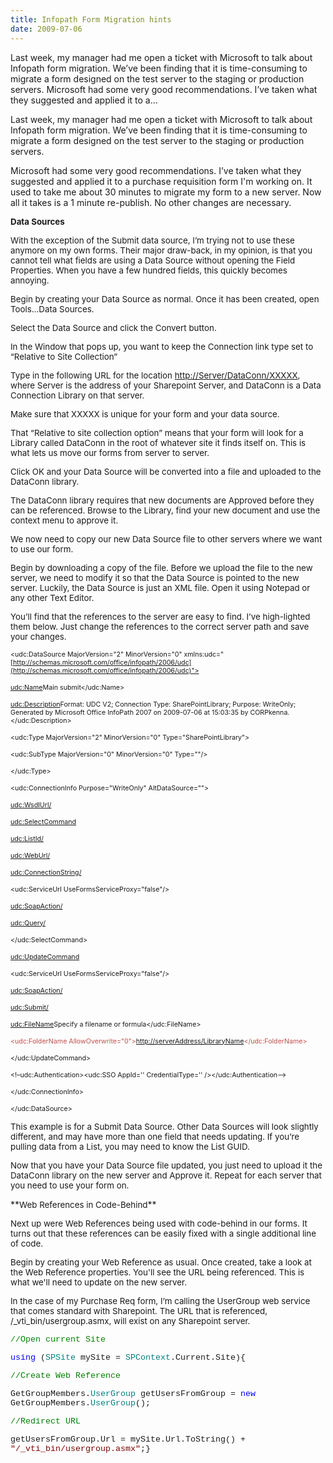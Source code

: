 ```yaml
---
title: Infopath Form Migration hints
date: 2009-07-06
---
```


Last week, my manager had me open a ticket with Microsoft to talk about Infopath form migration. We’ve been finding that it is time-consuming to migrate a form designed on the test server to the staging or production servers. Microsoft had some very good recommendations. I’ve taken what they suggested and applied it to a…

<!-- end -->

Last week, my manager had me open a ticket with Microsoft to talk about Infopath form migration. We’ve been finding that it is time-consuming to migrate a form designed on the test server to the staging or production servers.

Microsoft had some very good recommendations. I’ve taken what they suggested and applied it to a purchase requisition form I'm working on. It used to take me about 30 minutes to migrate my form to a new server. Now all it takes is a 1 minute re-publish. No other changes are necessary.

**<span style="FONT-SIZE: 10pt">Data Sources</span>**<span style="FONT-SIZE: 10pt"></span>

<span style="FONT-SIZE: 10pt">With the exception of the Submit data source, I’m trying not to use these anymore on my own forms. Their major draw-back, in my opinion, is that you cannot tell what fields are using a Data Source without opening the Field Properties. When you have a few hundred fields, this quickly becomes annoying. </span>

<span style="FONT-SIZE: 10pt">Begin by creating your Data Source as normal. Once it has been created, open Tools…Data Sources.</span>

<span style="FONT-SIZE: 10pt"></span>

<span style="FONT-SIZE: 10pt">Select the Data Source and click the Convert button.</span><span style="FONT-SIZE: 10pt"> </span>

<span style="FONT-SIZE: 10pt">In the Window that pops up, you want to keep the Connection link type set to “Relative to Site Collection”</span>

<span style="FONT-SIZE: 10pt">Type in the following URL for the location [http://Server/DataConn/XXXXX](http://server/DataConn/XXXXX), where Server is the address of your Sharepoint Server, and DataConn is a Data Connection Library on that server.</span>

<span style="FONT-SIZE: 10pt">Make sure that XXXXX is unique for your form and your data source.</span><span style="FONT-SIZE: 10pt"> </span>

<span style="FONT-SIZE: 10pt">That “Relative to site collection option” means that your form will look for a Library called DataConn in the root of whatever site it finds itself on. This is what lets us move our forms from server to server. </span><span style="FONT-SIZE: 10pt"> </span>

<span style="FONT-SIZE: 10pt">Click OK and your Data Source will be converted into a file and uploaded to the DataConn library. </span>

<span style="FONT-SIZE: 10pt"></span><span style="FONT-SIZE: 10pt">The DataConn library requires that new documents are Approved before they can be referenced. Browse to the Library, find your new document and use the context menu to approve it.</span>

<span style="FONT-SIZE: 10pt"></span>

<span style="FONT-SIZE: 10pt">We now need to copy our new Data Source file to other servers where we want to use our form.</span><span style="FONT-SIZE: 10pt"> </span>

<span style="FONT-SIZE: 10pt">Begin by downloading a copy of the file. Before we upload the file to the new server, we need to modify it so that the Data Source is pointed to the new server. Luckily, the Data Source is just an XML file. Open it using Notepad or any other Text Editor.</span><span style="FONT-SIZE: 10pt"> </span>

<span style="FONT-SIZE: 10pt">You’ll find that the references to the server are easy to find. I’ve high-lighted them below. Just change the references to the correct server path and save your changes. </span>

<span style="FONT-SIZE: 10pt"> </span>

<span style="FONT-SIZE: 8pt"><?xml version="1.0" encoding="UTF-8"?></span>

<span style="FONT-SIZE: 8pt"><?MicrosoftWindowsSharePointServices ContentTypeID="0x010100B4CBD48E029A4ad8B62CB0E41868F2B0"?></span>

<span style="FONT-SIZE: 8pt"><udc:DataSource MajorVersion="2" MinorVersion="0" xmlns:udc="[http://schemas.microsoft.com/office/infopath/2006/udc](http://schemas.microsoft.com/office/infopath/2006/udc)"></span>

<span style="FONT-SIZE: 8pt"> <udc:Name>Main submit</udc:Name></span>

<span style="FONT-SIZE: 8pt"> <udc:Description>Format: UDC V2; Connection Type: SharePointLibrary; Purpose: WriteOnly; Generated by Microsoft Office InfoPath 2007 on 2009-07-06 at 15:03:35 by CORPkenna.</udc:Description></span>

<span style="FONT-SIZE: 8pt"> <udc:Type MajorVersion="2" MinorVersion="0" Type="SharePointLibrary"></span>

<span style="FONT-SIZE: 8pt"> <udc:SubType MajorVersion="0" MinorVersion="0" Type=""/></span>

<span style="FONT-SIZE: 8pt"> </udc:Type></span>

<span style="FONT-SIZE: 8pt"> <udc:ConnectionInfo Purpose="WriteOnly" AltDataSource=""></span>

<span style="FONT-SIZE: 8pt"> <udc:WsdlUrl/></span>

<span style="FONT-SIZE: 8pt"> <udc:SelectCommand></span>

<span style="FONT-SIZE: 8pt"> <udc:ListId/></span>

<span style="FONT-SIZE: 8pt"> <udc:WebUrl/></span>

<span style="FONT-SIZE: 8pt"> <udc:ConnectionString/></span>

<span style="FONT-SIZE: 8pt"> <udc:ServiceUrl UseFormsServiceProxy="false"/></span>

<span style="FONT-SIZE: 8pt"> <udc:SoapAction/></span>

<span style="FONT-SIZE: 8pt"> <udc:Query/></span>

<span style="FONT-SIZE: 8pt"> </udc:SelectCommand></span>

<span style="FONT-SIZE: 8pt"> <udc:UpdateCommand></span>

<span style="FONT-SIZE: 8pt"> <udc:ServiceUrl UseFormsServiceProxy="false"/></span>

<span style="FONT-SIZE: 8pt"> <udc:SoapAction/></span>

<span style="FONT-SIZE: 8pt"> <udc:Submit/></span>

<span style="FONT-SIZE: 8pt"> <udc:FileName>Specify a filename or formula</udc:FileName></span>

<span style="FONT-SIZE: 8pt"> <span style="COLOR: #c0504d"><udc:FolderName AllowOverwrite="0">[http://serverAddress/LibraryName](http://serveraddress/LibraryName)</udc:FolderName></span></span>

<span style="FONT-SIZE: 8pt"> </udc:UpdateCommand></span>

<span style="FONT-SIZE: 8pt"> <!–udc:Authentication><udc:SSO AppId='' CredentialType='' /></udc:Authentication–></span>

<span style="FONT-SIZE: 8pt"> </udc:ConnectionInfo></span>

<span style="FONT-SIZE: 8pt"></udc:DataSource></span>

<span style="FONT-SIZE: 10pt">This example is for a Submit Data Source. Other Data Sources will look slightly different, and may have more than one field that needs updating. If you’re pulling data from a List, you may need to know the List GUID. </span><span style="FONT-SIZE: 10pt"> </span>

<p><span style="FONT-SIZE: 10pt"></span></p> <p><span style="FONT-SIZE: 10pt">Now that you have your Data Source file updated, you just need to upload it the DataConn library on the new server and Approve it. Repeat for each server that you need to use your form on.</span><span style="FONT-SIZE: 10pt"> </span> </p> <p>**<span style="FONT-SIZE: 10pt">Web References in Code-Behind</span>**</p> <p><span style="FONT-SIZE: 10pt">Next up were Web References being used with code-behind in our forms. It turns out that these references can be easily fixed with a single additional line of code. </span><span style="FONT-SIZE: 10pt"> </span></p> <p><span style="FONT-SIZE: 10pt">Begin by creating your Web Reference as usual. Once created, take a look at the Web Reference properties. You'll see the URL being referenced. This is what we'll need to update on the new server.</span></p> <p><span style="FONT-SIZE: 10pt"></span><span style="FONT-SIZE: 10pt">In the case of my Purchase Req form, I’m calling the UserGroup web service that comes standard with Sharepoint. The URL that is referenced, /_vti_bin/usergroup.asmx, will exist on any Sharepoint server.</span><span style="FONT-SIZE: 10pt"> </span></p> <p><span style="FONT-FAMILY: 'Courier New'; COLOR: green; FONT-SIZE: 10pt">//Open current Site</span></p> <p><span style="FONT-FAMILY: 'Courier New'; COLOR: blue; FONT-SIZE: 10pt">using</span><span style="FONT-FAMILY: 'Courier New'; FONT-SIZE: 10pt"> (<span style="COLOR: teal">SPSite</span> mySite = <span style="COLOR: teal">SPContext</span>.Current.Site){<span style="COLOR: green"></span></span></p> <p><span style="FONT-FAMILY: 'Courier New'; COLOR: green; FONT-SIZE: 10pt">//Create Web Reference</span></p> <p><span style="FONT-FAMILY: 'Courier New'; FONT-SIZE: 10pt">GetGroupMembers.<span style="COLOR: teal">UserGroup</span> getUsersFromGroup = <span style="COLOR: blue">new</span> GetGroupMembers.<span style="COLOR: teal">UserGroup</span>();</span></p> <p><span style="FONT-FAMILY: 'Courier New'; COLOR: green; FONT-SIZE: 10pt">//Redirect URL</span></p> <p><span style="FONT-FAMILY: 'Courier New'; FONT-SIZE: 10pt">getUsersFromGroup.Url = mySite.Url.ToString() + <span style="COLOR: maroon">"/_vti_bin/usergroup.asmx"</span>;}</span></p> 





